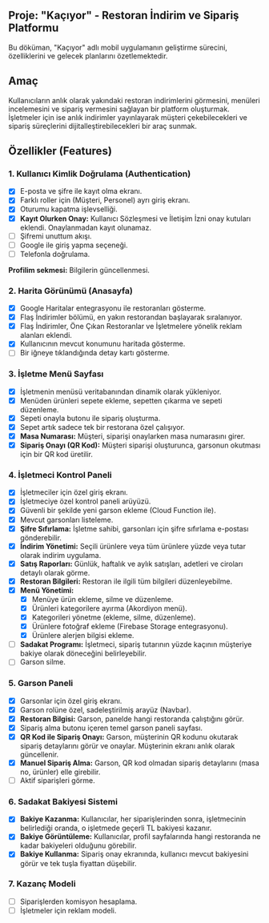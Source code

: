 ## Proje: "Kaçıyor" - Restoran İndirim ve Sipariş Platformu

Bu döküman, "Kaçıyor" adlı mobil uygulamanın geliştirme sürecini, özelliklerini ve gelecek planlarını özetlemektedir.

## Amaç

Kullanıcıların anlık olarak yakındaki restoran indirimlerini görmesini, menüleri incelemesini ve sipariş vermesini sağlayan bir platform oluşturmak. İşletmeler için ise anlık indirimler yayınlayarak müşteri çekebilecekleri ve sipariş süreçlerini dijitalleştirebilecekleri bir araç sunmak.

## Özellikler (Features)

### 1. Kullanıcı Kimlik Doğrulama (Authentication)
- [x] E-posta ve şifre ile kayıt olma ekranı.
- [x] Farklı roller için (Müşteri, Personel) ayrı giriş ekranı.
- [x] Oturumu kapatma işlevselliği.
- [x] **Kayıt Olurken Onay:** Kullanıcı Sözleşmesi ve İletişim İzni onay kutuları eklendi. Onaylanmadan kayıt olunamaz.
- [ ] Şifremi unuttum akışı.
- [ ] Google ile giriş yapma seçeneği.
- [ ] Telefonla doğrulama.

**Profilim sekmesi:** Bilgilerin güncellenmesi.

### 2. Harita Görünümü (Anasayfa)
- [x] Google Haritalar entegrasyonu ile restoranları gösterme.
- [x] Flaş İndirimler bölümü, en yakın restorandan başlayarak sıralanıyor.
- [x] Flaş İndirimler, Öne Çıkan Restoranlar ve İşletmelere yönelik reklam alanları eklendi.
- [x] Kullanıcının mevcut konumunu haritada gösterme.
- [ ] Bir iğneye tıklandığında detay kartı gösterme.

### 3. İşletme Menü Sayfası
- [x] İşletmenin menüsü veritabanından dinamik olarak yükleniyor.
- [x] Menüden ürünleri sepete ekleme, sepetten çıkarma ve sepeti düzenleme.
- [x] Sepeti onayla butonu ile sipariş oluşturma.
- [x] Sepet artık sadece tek bir restorana özel çalışıyor.
- [x] **Masa Numarası:** Müşteri, siparişi onaylarken masa numarasını girer.
- [x] **Sipariş Onayı (QR Kod):** Müşteri siparişi oluşturunca, garsonun okutması için bir QR kod üretilir.

### 4. İşletmeci Kontrol Paneli
- [x] İşletmeciler için özel giriş ekranı.
- [x] İşletmeciye özel kontrol paneli arüyüzü.
- [x] Güvenli bir şekilde yeni garson ekleme (Cloud Function ile).
- [x] Mevcut garsonları listeleme.
- [x] **Şifre Sıfırlama:** İşletme sahibi, garsonları için şifre sıfırlama e-postası gönderebilir.
- [x] **İndirim Yönetimi:** Seçili ürünlere veya tüm ürünlere yüzde veya tutar olarak indirim uygulama.
- [x] **Satış Raporları:** Günlük, haftalık ve aylık satışları, adetleri ve ciroları detaylı olarak görme.
- [x] **Restoran Bilgileri:** Restoran ile ilgili tüm bilgileri düzenleyebilme.
- [x] **Menü Yönetimi:**
    - [x] Menüye ürün ekleme, silme ve düzenleme.
    - [x] Ürünleri kategorilere ayırma (Akordiyon menü).
    - [x] Kategorileri yönetme (ekleme, silme, düzenleme).
    - [x] Ürünlere fotoğraf ekleme (Firebase Storage entegrasyonu).
    - [x] Ürünlere alerjen bilgisi ekleme.
- [ ] **Sadakat Programı:** İşletmeci, sipariş tutarının yüzde kaçının müşteriye bakiye olarak döneceğini belirleyebilir.
- [ ] Garson silme.

### 5. Garson Paneli
- [x] Garsonlar için özel giriş ekranı.
- [x] Garson rolüne özel, sadeleştirilmiş arayüz (Navbar).
- [x] **Restoran Bilgisi:** Garson, panelde hangi restoranda çalıştığını görür.
- [x] Sipariş alma butonu içeren temel garson paneli sayfası.
- [x] **QR Kod ile Sipariş Onayı:** Garson, müşterinin QR kodunu okutarak sipariş detaylarını görür ve onaylar. Müşterinin ekranı anlık olarak güncellenir.
- [x] **Manuel Sipariş Alma:** Garson, QR kod olmadan sipariş detaylarını (masa no, ürünler) elle girebilir.
- [ ] Aktif siparişleri görme.

### 6. Sadakat Bakiyesi Sistemi
- [x] **Bakiye Kazanma:** Kullanıcılar, her siparişlerinden sonra, işletmecinin belirlediği oranda, o işletmede geçerli TL bakiyesi kazanır.
- [x] **Bakiye Görüntüleme:** Kullanıcılar, profil sayfalarında hangi restoranda ne kadar bakiyeleri olduğunu görebilir.
- [x] **Bakiye Kullanma:** Sipariş onay ekranında, kullanıcı mevcut bakiyesini görür ve tek tuşla fiyattan düşebilir.

### 7. Kazanç Modeli
- [ ] Siparişlerden komisyon hesaplama.
- [ ] İşletmeler için reklam modeli.
